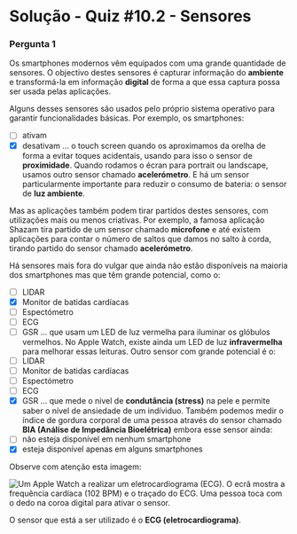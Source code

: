 # Solução - Quiz #10.2 - Sensores

### Pergunta 1

Os smartphones modernos vêm equipados com uma grande quantidade de sensores. O objectivo destes sensores é capturar informação do **ambiente** e transformá-la em informação **digital** de forma a que essa captura possa ser usada pelas aplicações.

Alguns desses sensores são usados pelo próprio sistema operativo para garantir funcionalidades básicas. Por exemplo, os smartphones:
- [ ] ativam
- [x] desativam
... o touch screen quando os aproximamos da orelha de forma a evitar toques acidentais, usando para isso o sensor de **proximidade**. Quando rodamos o écran para portrait ou landscape, usamos outro sensor chamado **acelerómetro**. E há um sensor particularmente importante para reduzir o consumo de bateria: o sensor de **luz ambiente**.

Mas as aplicações também podem tirar partidos destes sensores, com utilizações mais ou menos criativas. Por exemplo, a famosa aplicação Shazam tira partido de um sensor chamado **microfone** e até existem aplicações para contar o número de saltos que damos no salto à corda, tirando partido do sensor chamado **acelerómetro**.

Há sensores mais fora do vulgar que ainda não estão disponíveis na maioria dos smartphones mas que têm grande potencial, como o:
- [ ] LIDAR
- [x] Monitor de batidas cardíacas
- [ ] Espectómetro
- [ ] ECG
- [ ] GSR
... que usam um LED de luz vermelha para iluminar os glóbulos vermelhos. No Apple Watch, existe ainda um LED de luz **infravermelha** para melhorar essas leituras. Outro sensor com grande potencial é o:
- [ ] LIDAR
- [ ] Monitor de batidas cardíacas
- [ ] Espectómetro
- [ ] ECG
- [x] GSR
... que mede o nível de **condutância (stress)** na pele e permite saber o nível de ansiedade de um indíviduo. Também podemos medir o índice de gordura corporal de uma pessoa através do sensor chamado **BIA (Análise de Impedância Bioelétrica)** embora esse sensor ainda:
- [ ] não esteja disponível em nenhum smartphone
- [x] esteja disponível apenas em alguns smartphones

Observe com atenção esta imagem:

![Um Apple Watch a realizar um eletrocardiograma (ECG). O ecrã mostra a frequência cardíaca (102 BPM) e o traçado do ECG. Uma pessoa toca com o dedo na coroa digital para ativar o sensor.](https://moodle.ensinolusofona.pt/pluginfile.php/886250/question/questiontext/259909/1/1062336/sensor.png?time=1588086450947)

O sensor que está a ser utilizado é o **ECG (eletrocardiograma)**. 